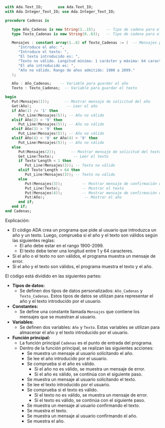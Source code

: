 ```ada
with Ada.Text_IO;       use Ada.Text_IO;
with Ada.Integer_Text_IO; use Ada.Integer_Text_IO;

procedure Cadenas is

   type Año_Cadenas is new String(1..15);     -- Tipo de cadena para el año
   type Texto_Cadenas is new String(0..63);   -- Tipo de cadena para el texto

   Mensajes : constant array(1..6) of Texto_Cadenas := (  -- Mensajes para mostrar
      "Introduce el año: ",
      "Introduce el texto: ",
      "El texto introducido es: ",
      "Texto no válido. Longitud mínima: 1 carácter y máxima: 64 caracteres.",
      "El año introducido es: ",
      "Año no válido. Rango de años admitido: 1900 a 2099."
   );

   Año : Año_Cadenas;    -- Variable para guardar el año
   Texto : Texto_Cadenas;  -- Variable para guardar el texto

begin
   Put(Mensajes(1));       -- Mostrar mensaje de solicitud del año
   Get(Año);                -- Leer el año
   if Año(1) /= '1' then
      Put_Line(Mensajes(5)); -- Año no válido
   elsif Año(2) > '9' then
      Put_Line(Mensajes(5)); -- Año no válido
   elsif Año(3) > '9' then
      Put_Line(Mensajes(5)); -- Año no válido
   elsif Año(4) < '0' or Año(4) > '9' then
      Put_Line(Mensajes(5)); -- Año no válido
   else
      Put(Mensajes(2));       -- Mostrar mensaje de solicitud del texto
      Get_Line(Texto);         -- Leer el texto
      if Texto'Length < 1 then
         Put_Line(Mensajes(3)); -- Texto no válido
      elsif Texto'Length > 64 then
         Put_Line(Mensajes(3)); -- Texto no válido
      else
         Put(Mensajes(3));         -- Mostrar mensaje de confirmación del texto
         Put_Line(Texto);          -- Mostrar el texto
         Put(Mensajes(4));         -- Mostrar mensaje de confirmación del año
         Put(Año);                  -- Mostrar el año
      end if;
   end if;
end Cadenas;
```

Explicación:

* El código ADA crea un programa que pide al usuario que introduzca un año y un texto. Luego, comprueba si el año y el texto son válidos según las siguientes reglas:
    * El año debe estar en el rango 1900-2099.
    * El texto debe tener una longitud entre 1 y 64 caracteres.
* Si el año o el texto no son válidos, el programa muestra un mensaje de error.
* Si el año y el texto son válidos, el programa muestra el texto y el año.

El código está dividido en las siguientes partes:

* **Tipos de datos:**
    * Se definen dos tipos de datos personalizados: `Año_Cadenas` y `Texto_Cadenas`. Estos tipos de datos se utilizan para representar el año y el texto introducido por el usuario.
* **Constantes:**
    * Se define una constante llamada `Mensajes` que contiene los mensajes que se muestran al usuario.
* **Variables:**
    * Se definen dos variables: `Año` y `Texto`. Estas variables se utilizan para almacenar el año y el texto introducido por el usuario.
* **Función principal:**
    * La función principal `Cadenas` es el punto de entrada del programa.
    * Dentro de la función principal, se realizan las siguientes acciones:
        * Se muestra un mensaje al usuario solicitando el año.
        * Se lee el año introducido por el usuario.
        * Se comprueba si el año es válido.
            * Si el año no es válido, se muestra un mensaje de error.
            * Si el año es válido, se continúa con el siguiente paso.
        * Se muestra un mensaje al usuario solicitando el texto.
        * Se lee el texto introducido por el usuario.
        * Se comprueba si el texto es válido.
            * Si el texto no es válido, se muestra un mensaje de error.
            * Si el texto es válido, se continúa con el siguiente paso.
        * Se muestra un mensaje al usuario confirmando el texto.
        * Se muestra el texto.
        * Se muestra un mensaje al usuario confirmando el año.
        * Se muestra el año.